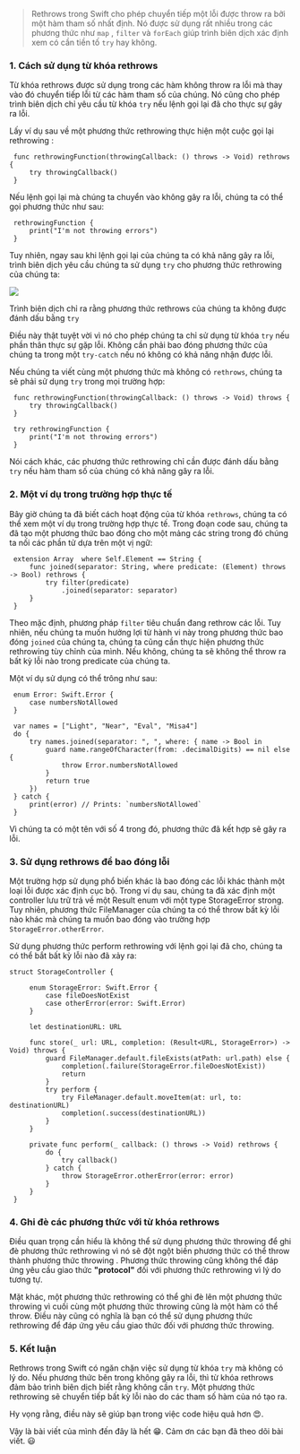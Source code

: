 > Rethrows trong Swift cho phép chuyển tiếp một lỗi được throw ra bởi một hàm tham số nhất định. Nó được sử dụng rất nhiều trong các phương thức như `map` , `filter` và `forEach` giúp trình biên dịch xác định xem có cần tiền tố `try` hay không.




### 1. Cách sử dụng từ khóa rethrows

Từ khóa rethrows được sử dụng trong các hàm không throw ra lỗi mà thay vào đó chuyển tiếp lỗi từ các  hàm tham số của chúng. Nó cũng cho phép trình biên dịch chỉ yêu cầu từ khóa `try` nếu lệnh gọi lại đã cho thực sự gây ra lỗi.

Lấy ví dụ sau về một phương thức rethrowing thực hiện một cuộc gọi lại rethrowing :

```
 func rethrowingFunction(throwingCallback: () throws -> Void) rethrows {
     try throwingCallback()
 } 
```

Nếu lệnh gọi lại mà chúng ta chuyển vào không gây ra lỗi, chúng ta có thể gọi phương thức như sau:

```
 rethrowingFunction {
     print("I'm not throwing errors")
 } 
```

Tuy nhiên, ngay sau khi lệnh gọi lại của chúng ta có khả năng gây ra lỗi, trình biên dịch yêu cầu chúng ta sử dụng `try` cho phương thức rethrowing của chúng ta:

![](https://images.viblo.asia/330dcbe1-6380-40f2-85d3-0cfffd559760.png)

Trình biên dịch chỉ ra rằng phương thức rethrows của chúng ta không được đánh dấu bằng `try`

Điều này thật tuyệt vời vì nó cho phép chúng ta chỉ sử dụng từ khóa `try` nếu phần thân thực sự gặp lỗi. Không cần phải bao đóng phương thức của chúng ta trong một  `try-catch` nếu nó không có khả năng nhận được lỗi.

Nếu chúng ta viết cùng một phương thức mà không có `rethrows`, chúng ta sẽ phải sử dụng `try` trong mọi trường hợp:

```
 func rethrowingFunction(throwingCallback: () throws -> Void) throws {
     try throwingCallback()
 }

 try rethrowingFunction {
     print("I'm not throwing errors")
 } 
```

Nói cách khác, các phương thức rethrowing chỉ cần được đánh dấu bằng `try` nếu hàm tham số của chúng có khả năng gây ra lỗi.

### 2. Một ví dụ trong trường hợp thực tế

Bây giờ chúng ta đã biết cách hoạt động của từ khóa `rethrows`, chúng ta có thể xem một ví dụ trong trường hợp thực tế. Trong đoạn code sau, chúng ta đã tạo một phương thức bao đóng cho một mảng các string trong đó chúng ta nối các phần tử dựa trên một vị ngữ:

```
 extension Array  where Self.Element == String {
     func joined(separator: String, where predicate: (Element) throws -> Bool) rethrows {
         try filter(predicate)
             .joined(separator: separator)
     }
 } 
```

Theo mặc định, phương pháp `filter`  tiêu chuẩn đang rethrow các lỗi. Tuy nhiên, nếu chúng ta muốn hưởng lợi từ hành vi này trong phương thức bao đóng `joined` của chúng ta, chúng ta cũng cần thực hiện phương thức rethrowing tùy chỉnh của mình. Nếu không, chúng ta sẽ không thể throw ra bất kỳ lỗi nào trong predicate của chúng ta.

Một ví dụ sử dụng có thể trông như sau:

```
 enum Error: Swift.Error {
     case numbersNotAllowed
 }
 
 var names = ["Light", "Near", "Eval", "Misa4"]
 do {
     try names.joined(separator: ", ", where: { name -> Bool in
         guard name.rangeOfCharacter(from: .decimalDigits) == nil else {
             throw Error.numbersNotAllowed
         }
         return true
     })
 } catch {
     print(error) // Prints: `numbersNotAllowed`
 } 
```

Vì chúng ta có một tên với số 4 trong đó, phương thức đã kết hợp sẽ gây ra lỗi.

### 3. Sử dụng rethrows để bao đóng lỗi

Một trường hợp sử dụng phổ biến khác là bao đóng các lỗi khác thành một loại lỗi được xác định cục bộ. Trong ví dụ sau, chúng ta đã xác định một controller lưu trữ trả về một Result enum với một type StorageError strong. Tuy nhiên, phương thức FileManager của chúng ta có thể throw bất kỳ lỗi nào khác mà chúng ta muốn bao đóng vào trường hợp `StorageError.otherError`.

Sử dụng phương thức perform rethrowing với lệnh gọi lại đã cho, chúng ta có thể bắt bất kỳ lỗi nào đã xảy ra:

```
struct StorageController {
     
     enum StorageError: Swift.Error {
         case fileDoesNotExist
         case otherError(error: Swift.Error)
     }
     
     let destinationURL: URL
     
     func store(_ url: URL, completion: (Result<URL, StorageError>) -> Void) throws {
         guard FileManager.default.fileExists(atPath: url.path) else {
             completion(.failure(StorageError.fileDoesNotExist))
             return
         }
         try perform {
             try FileManager.default.moveItem(at: url, to: destinationURL) 
             completion(.success(destinationURL)) 
         }
     }
     
     private func perform(_ callback: () throws -> Void) rethrows {
         do {
             try callback()
         } catch {
             throw StorageError.otherError(error: error)
         }
     }
 } 
```

### 4. Ghi đè các phương thức với từ khóa rethrows

Điều quan trọng cần hiểu là không thể sử dụng phương thức throwing để ghi đè phương thức  rethrowing vì nó sẽ đột ngột biến phương thức có thể throw thành phương thức throwing . Phương thức throwing cũng không thể đáp ứng yêu cầu giao thức **"protocol"** đối với phương thức rethrowing vì lý do tương tự.

Mặt khác, một phương thức rethrowing có thể ghi đè lên một phương thức throwing vì cuối cùng một phương thức throwing cũng là một hàm có thể throw. Điều này cũng có nghĩa là bạn có thể sử dụng phương thức rethrowing để đáp ứng yêu cầu giao thức đối với phương thức throwing.

### 5. Kết luận 

Rethrows trong Swift có ngăn chặn việc sử dụng từ khóa `try` mà không có lý do. Nếu phương thức bên trong không gây ra lỗi, thì từ khóa rethrows đảm bảo trình biên dịch biết rằng không cần `try`. Một phương thức rethrowing sẽ chuyển tiếp bất kỳ lỗi nào do các tham số hàm của nó tạo ra.

Hy vọng rằng, điều này sẽ giúp bạn trong việc code hiệu quả hơn 😍.

Vậy là bài viết của mình đến đây là hết 😁. Cảm ơn các bạn đã theo dõi bài viết. 😃
